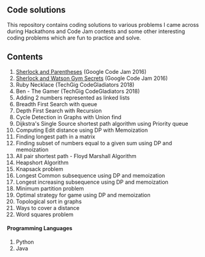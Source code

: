 ## Code solutions

This repository contains coding solutions to various problems I came across during Hackathons and Code Jam contests and some other interesting coding problems which are fun to practice and solve.

## Contents

1. [Sherlock and Parentheses](https://code.google.com/codejam/contest/5254487/dashboard#s=p0) (Google Code Jam 2016)
2. [Sherlock and Watson Gym Secrets](https://code.google.com/codejam/contest/5254487/dashboard#s=p1) (Google Code Jam 2016)
3. Ruby Necklace (TechGig CodeGladiators 2018)
4. Ben - The Gamer (TechGig CodeGladiators 2018)
5. Adding 2 numbers represented as linked lists
6. Breadth First Search with queue
7. Depth First Search with Recursion
8. Cycle Detection in Graphs with Union find
9. Dijkstra's Single Source shortest path algorithm using Priority queue 
10. Computing Edit distance using DP with Memoization
11. Finding longest path in a matrix
12. Finding subset of numbers equal to a given sum using DP and memoization
13. All pair shortest path - Floyd Marshall Algorithm 
14. Heapshort Algorithm
15. Knapsack problem
16. Longest Common subsequence using DP and memoization
17. Longest increasing subsequence using DP and memoization
18. Minimum partition problem
19. Optimal strategy for game using DP and memoization
20. Topological sort in graphs
21. Ways to cover a distance
22. Word squares problem


#### Programming Languages
1. Python
2. Java 
